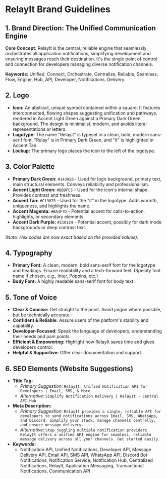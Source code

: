 # RelayIt Brand Guidelines

## 1. Brand Direction: The Unified Communication Engine

**Core Concept:** RelayIt is the central, reliable engine that seamlessly orchestrates all application notifications, simplifying development and ensuring messages reach their destination. It's the single point of control and connection for developers managing diverse notification channels.

**Keywords:** Unified, Connect, Orchestrate, Centralize, Reliable, Seamless, Flow, Engine, Hub, API, Developer, Notifications, Delivery.

## 2. Logo

- **Icon:** An abstract, unique symbol contained within a square. It features interconnected, flowing shapes suggesting unification and pathways, rendered in Accent Light Green against a Primary Dark Green background. The design is minimalist, modern, and avoids literal representations or letters.
- **Logotype:** The name "Relayit" is typeset in a clean, bold, modern sans-serif font. "Relay" is in Primary Dark Green, and "it" is highlighted in Accent Tan.
- **Lockup:** The primary logo places the icon to the left of the logotype.

## 3. Color Palette

- **Primary Dark Green:** `#14342B` - Used for logo background, primary text, main structural elements. Conveys reliability and professionalism.
- **Accent Light Green:** `#BBDFC5` - Used for the icon's internal shape. Provides contrast and freshness.
- **Accent Tan:** `#C19875` - Used for the "it" in the logotype. Adds warmth, uniqueness, and highlights the name.
- **Accent Magenta:** `#BA4F7D` - Potential accent for calls-to-action, highlights, or secondary elements.
- **Accent Dark Purple:** `#210124` - Potential accent, possibly for dark mode backgrounds or deep contrast text.

_(Note: Hex codes are now exact based on the provided values)._

## 4. Typography

- **Primary Font:** A clean, modern, bold sans-serif font for the logotype and headings. Ensure readability and a tech-forward feel. (Specify font name if chosen, e.g., Inter, Poppins, etc.)
- **Body Font:** A highly readable sans-serif font for body text.

## 5. Tone of Voice

- **Clear & Concise:** Get straight to the point. Avoid jargon where possible, but be technically accurate.
- **Confident & Reliable:** Assure users of the platform's stability and capability.
- **Developer-Focused:** Speak the language of developers, understanding their needs and pain points.
- **Efficient & Empowering:** Highlight how RelayIt saves time and gives developers control.
- **Helpful & Supportive:** Offer clear documentation and support.

## 6. SEO Elements (Website Suggestions)

- **Title Tag:**
  - _Primary Suggestion:_ `RelayIt: Unified Notification API for Developers | Email, SMS, & More`
  - _Alternative:_ `Simplify Notification Delivery | RelayIt - Central API Hub`
- **Meta Description:**
  - _Primary Suggestion:_ `RelayIt provides a single, reliable API for developers to send notifications across Email, SMS, WhatsApp, and Discord. Simplify your stack, manage channels centrally, and ensure message delivery.`
  - _Alternative:_ `Stop juggling multiple notification providers. RelayIt offers a unified API engine for seamless, reliable message delivery across all your channels. Get started easily.`
- **Keywords:**
  - Notification API, Unified Notifications, Developer API, Message Delivery API, Email API, SMS API, WhatsApp API, Discord Bot Notifications, Notification Service, Notification Hub, Centralized Notifications, RelayIt, Application Messaging, Transactional Notifications, Communication API

